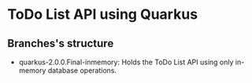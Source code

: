 # ToDo List API using Quarkus

## Branches's structure
* quarkus-2.0.0.Final-inmemory: Holds the ToDo List API using only in-memory database operations.